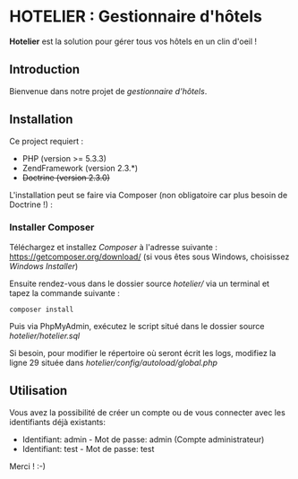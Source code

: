 HOTELIER : Gestionnaire d'hôtels
==========
**Hotelier** est la solution pour gérer tous vos hôtels en un clin d'oeil !

Introduction
----------
Bienvenue dans notre projet de *gestionnaire d'hôtels*.

Installation
----------
Ce project requiert :
* PHP (version >= 5.3.3)
* ZendFramework (version 2.3.*)
* ~~Doctrine (version 2.3.0)~~

L'installation peut se faire via Composer (non obligatoire car plus besoin de Doctrine !) : 

### Installer Composer
Téléchargez et installez *Composer* à l'adresse suivante : https://getcomposer.org/download/
(si vous êtes sous Windows, choisissez *Windows Installer*)

Ensuite rendez-vous dans le dossier source *hotelier/* via un terminal et tapez la commande suivante :
```
composer install
```

Puis via PhpMyAdmin, exécutez le script situé dans le dossier source *hotelier/hotelier.sql*

Si besoin, pour modifier le répertoire où seront écrit les logs, modifiez la ligne 29 située dans *hotelier/config/autoload/global.php*

Utilisation
----------
Vous avez la possibilité de créer un compte ou de vous connecter avec les identifiants déjà existants:
* Identifiant: admin - Mot de passe: admin (Compte administrateur)
* Identifiant: test - Mot de passe: test


Merci ! :-)
